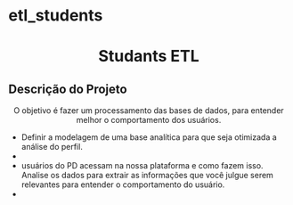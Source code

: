 # etl_students
<h1 align="center">Studants ETL</h1>


## Descrição do Projeto
<p align="center">O objetivo é fazer um processamento das bases de dados, para entender melhor o comportamento dos usuários.</p>


<ul>
 <li>Definir a modelagem de uma base analítica para que seja otimizada a análise do perfil.<li/>
<li>usuários do PD acessam na nossa plataforma e como fazem isso. Analise os dados
para extrair as informações que você julgue serem relevantes para entender o
comportamento do usuário.<li/>
</ul>
